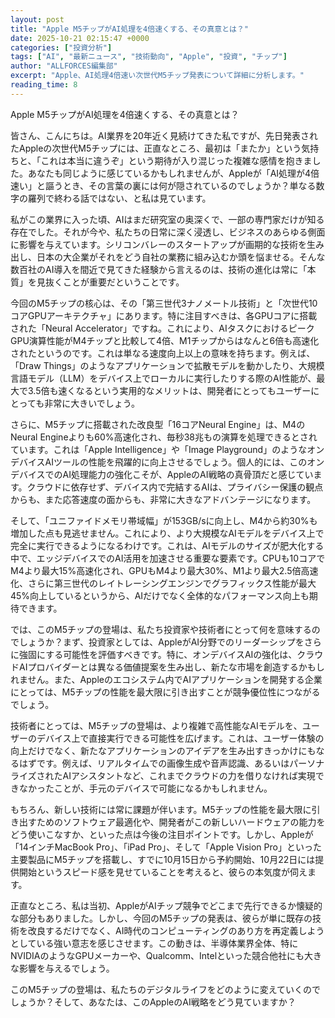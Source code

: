 ```yaml
---
layout: post
title: "Apple M5チップがAI処理を4倍速くする、その真意とは？"
date: 2025-10-21 02:15:47 +0000
categories: ["投資分析"]
tags: ["AI", "最新ニュース", "技術動向", "Apple", "投資", "チップ"]
author: "ALLFORCES編集部"
excerpt: "Apple、AI処理4倍速い次世代M5チップ発表について詳細に分析します。"
reading_time: 8
---
```


Apple M5チップがAI処理を4倍速くする、その真意とは？

皆さん、こんにちは。AI業界を20年近く見続けてきた私ですが、先日発表されたAppleの次世代M5チップには、正直なところ、最初は「またか」という気持ちと、「これは本当に違うぞ」という期待が入り混じった複雑な感情を抱きました。あなたも同じように感じているかもしれませんが、Appleが「AI処理が4倍速い」と謳うとき、その言葉の裏には何が隠されているのでしょうか？単なる数字の羅列で終わる話ではない、と私は見ています。

私がこの業界に入った頃、AIはまだ研究室の奥深くで、一部の専門家だけが知る存在でした。それが今や、私たちの日常に深く浸透し、ビジネスのあらゆる側面に影響を与えています。シリコンバレーのスタートアップが画期的な技術を生み出し、日本の大企業がそれをどう自社の業務に組み込むか頭を悩ませる。そんな数百社のAI導入を間近で見てきた経験から言えるのは、技術の進化は常に「本質」を見抜くことが重要だということです。

今回のM5チップの核心は、その「第三世代3ナノメートル技術」と「次世代10コアGPUアーキテクチャ」にあります。特に注目すべきは、各GPUコアに搭載された「Neural Accelerator」ですね。これにより、AIタスクにおけるピークGPU演算性能がM4チップと比較して4倍、M1チップからはなんと6倍も高速化されたというのです。これは単なる速度向上以上の意味を持ちます。例えば、「Draw Things」のようなアプリケーションで拡散モデルを動かしたり、大規模言語モデル（LLM）をデバイス上でローカルに実行したりする際のAI性能が、最大で3.5倍も速くなるという実用的なメリットは、開発者にとってもユーザーにとっても非常に大きいでしょう。

さらに、M5チップに搭載された改良型「16コアNeural Engine」は、M4のNeural Engineよりも60%高速化され、毎秒38兆もの演算を処理できるとされています。これは「Apple Intelligence」や「Image Playground」のようなオンデバイスAIツールの性能を飛躍的に向上させるでしょう。個人的には、このオンデバイスでのAI処理能力の強化こそが、AppleのAI戦略の真骨頂だと感じています。クラウドに依存せず、デバイス内で完結するAIは、プライバシー保護の観点からも、また応答速度の面からも、非常に大きなアドバンテージになります。

そして、「ユニファイドメモリ帯域幅」が153GB/sに向上し、M4から約30%も増加した点も見逃せません。これにより、より大規模なAIモデルをデバイス上で完全に実行できるようになるわけです。これは、AIモデルのサイズが肥大化する中で、エッジデバイスでのAI活用を加速させる重要な要素です。CPUも10コアでM4より最大15%高速化され、GPUもM4より最大30%、M1より最大2.5倍高速化、さらに第三世代のレイトレーシングエンジンでグラフィックス性能が最大45%向上しているというから、AIだけでなく全体的なパフォーマンス向上も期待できます。

では、このM5チップの登場は、私たち投資家や技術者にとって何を意味するのでしょうか？まず、投資家としては、AppleがAI分野でのリーダーシップをさらに強固にする可能性を評価すべきです。特に、オンデバイスAIの強化は、クラウドAIプロバイダーとは異なる価値提案を生み出し、新たな市場を創造するかもしれません。また、Appleのエコシステム内でAIアプリケーションを開発する企業にとっては、M5チップの性能を最大限に引き出すことが競争優位性につながるでしょう。

技術者にとっては、M5チップの登場は、より複雑で高性能なAIモデルを、ユーザーのデバイス上で直接実行できる可能性を広げます。これは、ユーザー体験の向上だけでなく、新たなアプリケーションのアイデアを生み出すきっかけにもなるはずです。例えば、リアルタイムでの画像生成や音声認識、あるいはパーソナライズされたAIアシスタントなど、これまでクラウドの力を借りなければ実現できなかったことが、手元のデバイスで可能になるかもしれません。

もちろん、新しい技術には常に課題が伴います。M5チップの性能を最大限に引き出すためのソフトウェア最適化や、開発者がこの新しいハードウェアの能力をどう使いこなすか、といった点は今後の注目ポイントです。しかし、Appleが「14インチMacBook Pro」、「iPad Pro」、そして「Apple Vision Pro」といった主要製品にM5チップを搭載し、すでに10月15日から予約開始、10月22日には提供開始というスピード感を見せていることを考えると、彼らの本気度が伺えます。

正直なところ、私は当初、AppleがAIチップ競争でどこまで先行できるか懐疑的な部分もありました。しかし、今回のM5チップの発表は、彼らが単に既存の技術を改良するだけでなく、AI時代のコンピューティングのあり方を再定義しようとしている強い意志を感じさせます。この動きは、半導体業界全体、特にNVIDIAのようなGPUメーカーや、Qualcomm、Intelといった競合他社にも大きな影響を与えるでしょう。

このM5チップの登場は、私たちのデジタルライフをどのように変えていくのでしょうか？そして、あなたは、このAppleのAI戦略をどう見ていますか？
